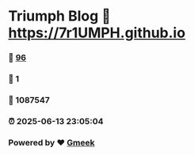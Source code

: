 # Triumph Blog :link: https://7r1UMPH.github.io 
### :page_facing_up: [96](https://7r1UMPH.github.io/tag.html) 
### :speech_balloon: 1 
### :hibiscus: 1087547 
### :alarm_clock: 2025-06-13 23:05:04 
### Powered by :heart: [Gmeek](https://github.com/Meekdai/Gmeek)

